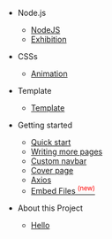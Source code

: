 * Node.js

  * [NodeJS](node.md)
  * [Exhibition](exhibition.md)

* CSSs

  * [Animation](animation.md)

* Template

  * [Template](template.md)

* Getting started

  * [Quick start](quickstart.md)
  * [Writing more pages](more-pages.md)
  * [Custom navbar](custom-navbar.md)
  * [Cover page](cover.md)
  * [Axios](axios.md)
  * [Embed Files <sup style="color:red">(new)<sup>](embed-files.md)

* About this Project
  * [Hello](hello.md)
